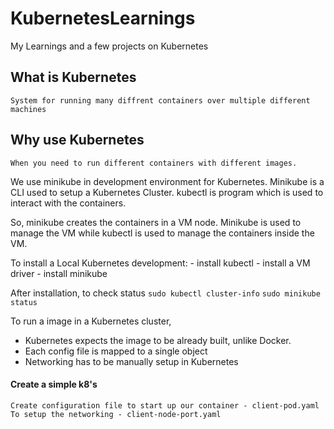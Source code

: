 # KubernetesLearnings
My Learnings and a few projects on Kubernetes

## What is Kubernetes
    System for running many diffrent containers over multiple different machines

## Why use Kubernetes
    When you need to run different containers with different images.

We use minikube in development environment for Kubernetes. Minikube is a CLI used to setup a Kubernetes Cluster.
kubectl is program which is used to interact with the containers.

So, minikube creates the containers in a VM node. Minikube is used to manage the VM while kubectl is used to manage the containers inside the VM.

To install a Local Kubernetes development:
    - install  kubectl
    - install a VM driver
    - install minikube

After installation, to check status
    ```sudo kubectl cluster-info```
    ```sudo minikube status```

To run a image in a Kubernetes cluster,
 - Kubernetes expects the image to be already built, unlike Docker.
 - Each config file is mapped to a single object
 - Networking has to be manually setup in Kubernetes


#### Create a simple k8's

    Create configuration file to start up our container - client-pod.yaml
    To setup the networking - client-node-port.yaml